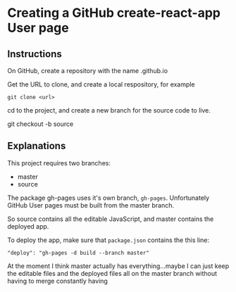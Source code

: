 
# Creating a GitHub create-react-app User page

## Instructions

On GitHub, create a repository with the name <username>.github.io

Get the URL to clone, and create a local respository, for example

    git clone <url>

cd to the project, and create a new branch for the source code to live. 

git checkout -b source


## Explanations


This project requires two branches:

- master
- source

The package gh-pages uses it's own branch, `gh-pages`. Unfortunately GitHub User pages must be built from the master branch.

So source contains all the editable JavaScript, and master contains the deployed app.

To deploy the app, make sure that `package.json` contains the this line:

    "deploy": "gh-pages -d build --branch master"
    
    
At the moment I think master actually has everything...maybe I can just keep the editable files and the deployed files all on the master branch without having to merge constantly having


